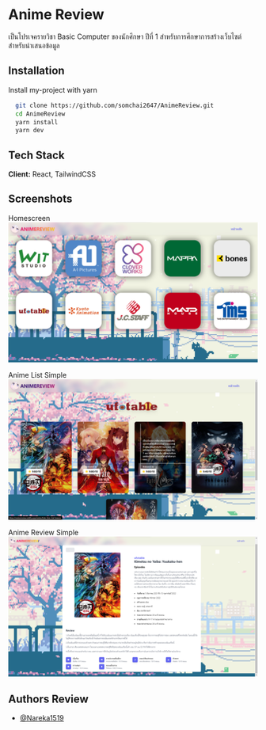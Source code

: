 
# Anime Review

เป็นโปรเจครายวิชา Basic Computer ของนักศึกษา ปีที่ 1 สำหรับการศึกษาการสร้างเว็บไซต์สำหรับนำเสนอข้อมูล


## Installation

Install my-project with yarn

```bash
  git clone https://github.com/somchai2647/AnimeReview.git
  cd AnimeReview
  yarn install
  yarn dev
```
    
## Tech Stack

**Client:** React, TailwindCSS



## Screenshots

Homescreen
![App Screenshot](https://github.com/somchai2647/AnimeReview/blob/54aa218aa2299783a1e21363d5fffe68bd564b25/public/assets/screenshort/homescreen.png?raw=true)

Anime List Simple
![App Screenshot](https://raw.githubusercontent.com/somchai2647/AnimeReview/54aa218aa2299783a1e21363d5fffe68bd564b25/public/assets/screenshort/animelist_ufotable.png)

Anime Review Simple
![App Screenshot](https://raw.githubusercontent.com/somchai2647/AnimeReview/54aa218aa2299783a1e21363d5fffe68bd564b25/public/assets/screenshort/reviewpage.png)


## Authors Review

- [@Nareka1519](https://github.com/Nareka1519)

